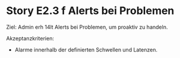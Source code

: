 # Story E2.3  f Alerts bei Problemen

Ziel: Admin erh 14lt Alerts bei Problemen, um proaktiv zu handeln.

Akzeptanzkriterien:
- Alarme innerhalb der definierten Schwellen und Latenzen.
